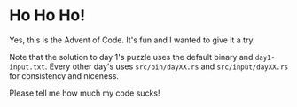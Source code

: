 Ho Ho Ho!
=========
Yes, this is the Advent of Code. It's fun and I wanted to give it a try.

Note that the solution to day 1's puzzle uses the default binary and `day1-input.txt`.
Every other day's uses `src/bin/dayXX.rs` and `src/input/dayXX.rs` for
consistency and niceness.

Please tell me how much my code sucks!